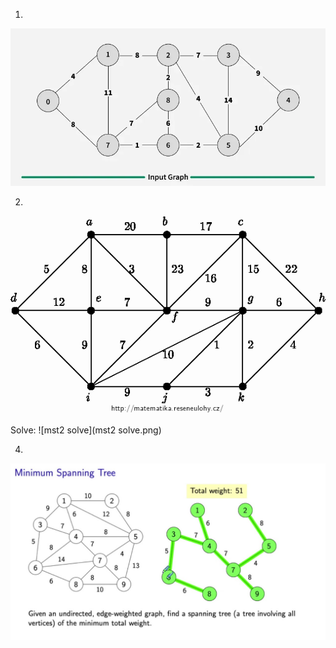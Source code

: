 1.
![mst1](mst1.png)


2.
![mst2](mst2.png)

Solve: 
![mst2 solve](mst2 solve.png)


4.
![mst3](mst3.png)
